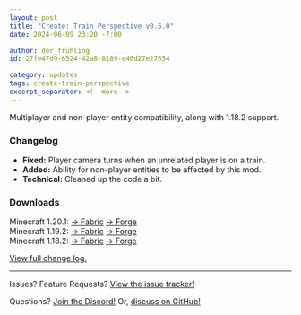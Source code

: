 ```yaml
---
layout: post
title: "Create: Train Perspective v0.5.0"
date: 2024-06-09 23:20 -7:00

author: der_frühling
id: 27fe47d9-6524-42a8-8189-e46d27e27654

category: updates
tags: create-train-perspective
excerpt_separator: <!--more-->
---
```

Multiplayer and non-player entity compatibility, along with 1.18.2 support.
<!--more-->
### Changelog

- **Fixed:** Player camera turns when an unrelated player is on a train.
- **Added:** Ability for non-player entities to be affected by this mod.
- **Technical:** Cleaned up the code a bit.

### Downloads
Minecraft 1.20.1: [→ Fabric](https://modrinth.com/mod/create-train-perspective/version/0.5.0+fabric-1.20.1) [→ Forge](https://modrinth.com/mod/create-train-perspective/version/0.5.0+forge-1.20.1)<br>
Minecraft 1.19.2: [→ Fabric](https://modrinth.com/mod/create-train-perspective/version/0.5.0+fabric-1.19.2) [→ Forge](https://modrinth.com/mod/create-train-perspective/version/0.5.0+forge-1.19.2)<br>
Minecraft 1.18.2: [→ Fabric](https://modrinth.com/mod/create-train-perspective/version/0.5.0+fabric-1.18.2) [→ Forge](https://modrinth.com/mod/create-train-perspective/version/0.5.0+forge-1.18.2)

[View full change log.](https://github.com/der-fruhling/create-train-perspective/compare/v0.4.1...v0.5.0)

---

Issues?
Feature Requests?
[View the issue tracker!](https://github.com/der-fruhling-entertainment/create-train-perspective/issues)

Questions?
[Join the Discord!](https://discord.gg/AyM66DhPKr)
Or,
[discuss on GitHub!](https://github.com/der-fruhling-entertainment/create-train-perspective/discussions)
